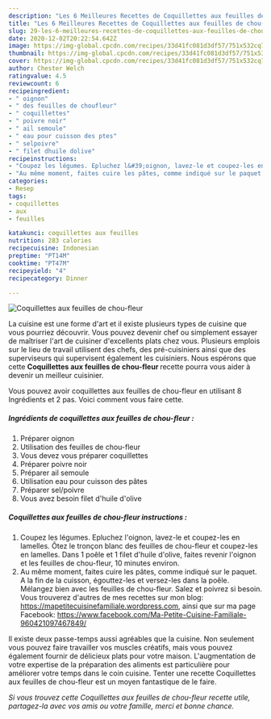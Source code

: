 ```yaml
---
description: "Les 6 Meilleures Recettes de Coquillettes aux feuilles de chou-fleur"
title: "Les 6 Meilleures Recettes de Coquillettes aux feuilles de chou-fleur"
slug: 29-les-6-meilleures-recettes-de-coquillettes-aux-feuilles-de-chou-fleur
date: 2020-12-02T20:22:54.642Z
image: https://img-global.cpcdn.com/recipes/33d41fc081d3df57/751x532cq70/coquillettes-aux-feuilles-de-chou-fleur-photo-principale-de-la-recette.jpg
thumbnail: https://img-global.cpcdn.com/recipes/33d41fc081d3df57/751x532cq70/coquillettes-aux-feuilles-de-chou-fleur-photo-principale-de-la-recette.jpg
cover: https://img-global.cpcdn.com/recipes/33d41fc081d3df57/751x532cq70/coquillettes-aux-feuilles-de-chou-fleur-photo-principale-de-la-recette.jpg
author: Chester Welch
ratingvalue: 4.5
reviewcount: 6
recipeingredient:
- " oignon"
- " des feuilles de choufleur"
- " coquillettes"
- " poivre noir"
- " ail semoule"
- " eau pour cuisson des ptes"
- " selpoivre"
- " filet dhuile dolive"
recipeinstructions:
- "Coupez les légumes. Epluchez l&#39;oignon, lavez-le et coupez-les en lamelles. Ôtez le tronçon blanc des feuilles de chou-fleur et coupez-les en lamelles. Dans 1 poêle et 1 filet d&#39;huile d&#39;olive, faites revenir l&#39;oignon et les feuilles de chou-fleur, 10 minutes environ."
- "Au même moment, faites cuire les pâtes, comme indiqué sur le paquet. A la fin de la cuisson, égouttez-les et versez-les dans la poêle. Mélangez bien avec les feuilles de chou-fleur. Salez et poivrez si besoin. Vous trouverez d&#39;autres de mes recettes sur mon blog: https://mapetitecuisinefamiliale.wordpress.com, ainsi que sur ma page Facebook: https://www.facebook.com/Ma-Petite-Cuisine-Familiale-960421097467849/"
categories:
- Resep
tags:
- coquillettes
- aux
- feuilles

katakunci: coquillettes aux feuilles 
nutrition: 283 calories
recipecuisine: Indonesian
preptime: "PT14M"
cooktime: "PT47M"
recipeyield: "4"
recipecategory: Dinner

---
```



![Coquillettes aux feuilles de chou-fleur](https://img-global.cpcdn.com/recipes/33d41fc081d3df57/751x532cq70/coquillettes-aux-feuilles-de-chou-fleur-photo-principale-de-la-recette.jpg)

La cuisine est une forme d'art et il existe plusieurs types de cuisine que vous pourriez découvrir. Vous pouvez devenir chef ou simplement essayer de maîtriser l'art de cuisiner d'excellents plats chez vous. Plusieurs emplois sur le lieu de travail utilisent des chefs, des pré-cuisiniers ainsi que des superviseurs qui supervisent également les cuisiniers. Nous espérons que cette <strong> Coquillettes aux feuilles de chou-fleur </strong> recette pourra vous aider à devenir un meilleur cuisinier.

<!--inarticleads1-->

Vous pouvez avoir coquillettes aux feuilles de chou-fleur en utilisant 8 Ingrédients et 2 pas. Voici comment vous faire cette.

##### Ingrédients de coquillettes aux feuilles de chou-fleur :

1. Préparer  oignon
1. Utilisation  des feuilles de chou-fleur
1. Vous devez vous préparer  coquillettes
1. Préparer  poivre noir
1. Préparer  ail semoule
1. Utilisation  eau pour cuisson des pâtes
1. Préparer  sel/poivre
1. Vous avez besoin  filet d&#39;huile d&#39;olive




<!--inarticleads2-->

##### Coquillettes aux feuilles de chou-fleur instructions :

1. Coupez les légumes. Epluchez l&#39;oignon, lavez-le et coupez-les en lamelles. Ôtez le tronçon blanc des feuilles de chou-fleur et coupez-les en lamelles. Dans 1 poêle et 1 filet d&#39;huile d&#39;olive, faites revenir l&#39;oignon et les feuilles de chou-fleur, 10 minutes environ.
1. Au même moment, faites cuire les pâtes, comme indiqué sur le paquet. A la fin de la cuisson, égouttez-les et versez-les dans la poêle. Mélangez bien avec les feuilles de chou-fleur. Salez et poivrez si besoin. Vous trouverez d&#39;autres de mes recettes sur mon blog: https://mapetitecuisinefamiliale.wordpress.com, ainsi que sur ma page Facebook: https://www.facebook.com/Ma-Petite-Cuisine-Familiale-960421097467849/




<!--inarticleads1-->

<p>
Il existe deux passe-temps aussi agréables que la cuisine. Non seulement vous pouvez faire travailler vos muscles créatifs, mais vous pouvez également fournir de délicieux plats pour votre maison. L'augmentation de votre expertise de la préparation des aliments est particulière pour améliorer votre temps dans le coin cuisine. Tenter une recette Coquillettes aux feuilles de chou-fleur est un moyen fantastique de le faire.
</p>

<p>
<i>Si vous trouvez cette Coquillettes aux feuilles de chou-fleur recette utile, partagez-la avec vos amis ou votre famille, merci et bonne chance.</i>
</p>
